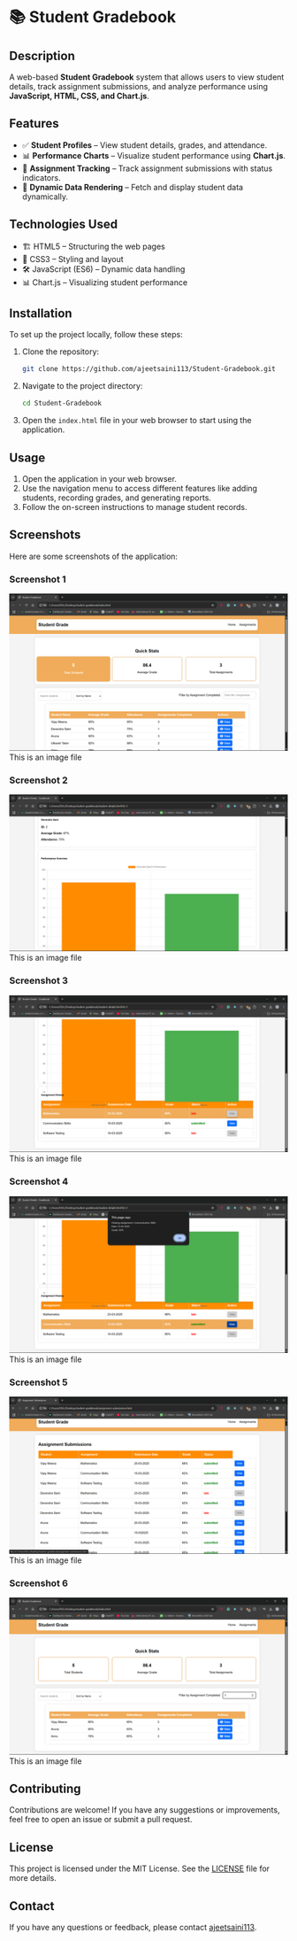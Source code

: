 # 📚 Student Gradebook

## Description

A web-based **Student Gradebook** system that allows users to view student details, track assignment submissions, and analyze performance using **JavaScript, HTML, CSS, and Chart.js**.

## Features

- ✅ **Student Profiles** – View student details, grades, and attendance.
- 📊 **Performance Charts** – Visualize student performance using **Chart.js**.
- 📝 **Assignment Tracking** – Track assignment submissions with status indicators.
- 🔄 **Dynamic Data Rendering** – Fetch and display student data dynamically.

## Technologies Used

- 🏗 HTML5 – Structuring the web pages
- 🎨 CSS3 – Styling and layout
- 🛠 JavaScript (ES6) – Dynamic data handling
- 📊 Chart.js – Visualizing student performance

## Installation

To set up the project locally, follow these steps:

1. Clone the repository:
    ```bash
    git clone https://github.com/ajeetsaini113/Student-Gradebook.git
    ```
2. Navigate to the project directory:
    ```bash
    cd Student-Gradebook
    ```
3. Open the `index.html` file in your web browser to start using the application.

## Usage

1. Open the application in your web browser.
2. Use the navigation menu to access different features like adding students, recording grades, and generating reports.
3. Follow the on-screen instructions to manage student records.

## Screenshots

Here are some screenshots of the application:

### Screenshot 1
![Screenshot 1](https://github.com/ajeetsaini113/Student-Gradebook/blob/main/ScreenShots/Screenshot%20(100).png)
This is an image file

### Screenshot 2
![Screenshot 2](https://github.com/ajeetsaini113/Student-Gradebook/blob/main/ScreenShots/Screenshot%20(101).png)
This is an image file

### Screenshot 3
![Screenshot 3](https://github.com/ajeetsaini113/Student-Gradebook/blob/main/ScreenShots/Screenshot%20(102).png)
This is an image file

### Screenshot 4
![Screenshot 4](https://github.com/ajeetsaini113/Student-Gradebook/blob/main/ScreenShots/Screenshot%20(103).png)
This is an image file

### Screenshot 5
![Screenshot 5](https://github.com/ajeetsaini113/Student-Gradebook/blob/main/ScreenShots/Screenshot%20(104).png)
This is an image file

### Screenshot 6
![Screenshot 6](https://github.com/ajeetsaini113/Student-Gradebook/blob/main/ScreenShots/Screenshot%20(105).png)
This is an image file

## Contributing

Contributions are welcome! If you have any suggestions or improvements, feel free to open an issue or submit a pull request.

## License

This project is licensed under the MIT License. See the [LICENSE](LICENSE) file for more details.

## Contact

If you have any questions or feedback, please contact [ajeetsaini113](https://github.com/ajeetsaini113).
